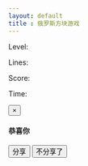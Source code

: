 ```yaml
---
layout: default
title : 俄罗斯方块游戏
---
```


<link rel="stylesheet" href="./tetris.css" type="text/css" />
<div id="tetris">
    <div id="info">
        <div id="next_shape"></div>
        <p id="level">
            Level: <span></span>
        </p>
        <p id="lines">
            Lines: <span></span>
        </p>
        <p id="score">
            Score: <span></span>
        </p>
        <p id="time">
            Time: <span></span>
        </p>
    </div>
    <div id="canvas"></div>
</div>
<script src="./tetris.js"></script>

<div class="modal fade" id="myModal" tabindex="-1" role="dialog" aria-labelledby="myModalLabel" aria-hidden="true">
    <div class="modal-dialog">
    <div class="modal-content">
    <div class="modal-header">
    <button type="button" class="close" data-dismiss="modal" aria-hidden="true">×</button>
    <h4 class="modal-title">
    <strong>恭喜你</strong>
    </h4>
    </div>
    <div class="modal-body">
    <p></p>
    </div>
    <div class="modal-footer">
		<button type="button" class="btn btn-success" id="game-fenxiang">分享</button>
		<button type="button" class="btn btn-danger " data-dismiss="modal">不分享了</button>
		</div>
    </div>
    </div>
</div>

<script>
var nowScore;
var $message
function showMessage(score) {
    nowScore = score;
   
    $message.find(".modal-body>p").text("恭喜你，获得了" + score + "高分，微博分享给好友？");
    $message.modal("show");
}

jQuery(document).ready(function(){
     $message = $("#myModal");
    $("#game-fenxiang").click(function(){
        var shareUrl = "http://github.tiankonguse.com/project/tetris/";
        var title = "俄罗斯方块我轻松达到"+nowScore+"分，你能打败我吗？快来挑战我吧？";
       
        var url = "http://service.weibo.com/share/share.php?url="+encodeURI(shareUrl)+"&title="+encodeURI(title)+"&appkey=4191660266&searchPic=false";
        window.open(url, 'newwindow', 'height=100, width=400, top=0,left=0, toolbar=no, menubar=no, scrollbars=no, resizable=no,location=no, status=no')
    });
});
    
    
</script>